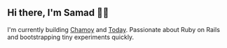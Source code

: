 ## Hi there, I'm Samad 👋🏽

<!--
**sahmed007/sahmed007** is a ✨ _special_ ✨ repository because its `README.md` (this file) appears on your GitHub profile.

Here are some ideas to get you started:

- 🔭 I’m currently working on ...
- 🌱 I’m currently learning ...
- 👯 I’m looking to collaborate on ...
- 🤔 I’m looking for help with ...
- 💬 Ask me about ...
- 📫 How to reach me: ...
- 😄 Pronouns: ...
- ⚡ Fun fact: ...
-->

I'm currently building [Chamoy](https://chamoy.io/) and [Today](https://buildit.today/). Passionate about Ruby on Rails and bootstrapping tiny experiments quickly.
